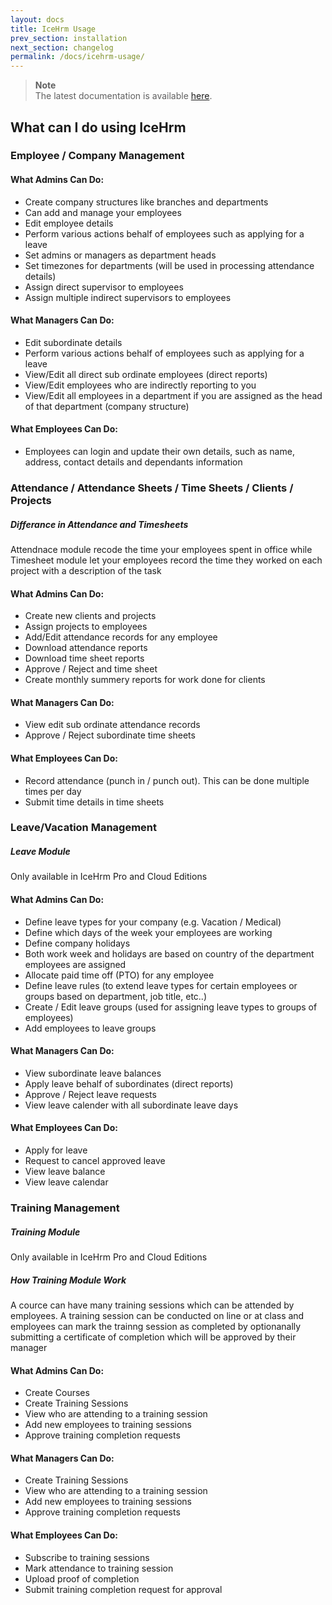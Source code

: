 ```yaml
---
layout: docs
title: IceHrm Usage
prev_section: installation
next_section: changelog
permalink: /docs/icehrm-usage/
---
```


> **Note**  
The latest documentation is available [here](https://icehrm.com/explore/docs/). 

## What can I do using IceHrm

### Employee / Company Management

#### What Admins Can Do:

- Create company structures like branches and departments
- Can add and manage your employees
- Edit employee details
- Perform various actions behalf of employees such as applying for a leave
- Set admins or managers as department heads
- Set timezones for departments (will be used in processing attendance details)
- Assign direct supervisor to employees
- Assign multiple indirect supervisors to employees

#### What Managers Can Do:

- Edit subordinate details
- Perform various actions behalf of employees such as applying for a leave
- View/Edit all direct sub ordinate employees (direct reports)
- View/Edit employees who are indirectly reporting to you
- View/Edit all employees in a department if you are assigned as the head of that department (company structure)


#### What Employees Can Do:

- Employees can login and update their own details, such as name, address, contact details and dependants information



### Attendance / Attendance Sheets / Time Sheets / Clients / Projects

<div class="note info">
  <h5>Differance in Attendance and Timesheets</h5>
  <p>Attendnace module recode the time your employees spent in office while 
  Timesheet module let your employees record the time they worked on each project with a description of the task</p>
</div>

#### What Admins Can Do:

- Create new clients and projects
- Assign projects to employees
- Add/Edit attendance records for any employee
- Download attendance reports
- Download time sheet reports
- Approve / Reject and time sheet
- Create monthly summery reports for work done for clients

#### What Managers Can Do:

- View edit sub ordinate attendance records
- Approve / Reject subordinate time sheets

#### What Employees Can Do:

- Record attendance (punch in / punch out). This can be done multiple times per day
- Submit time details in time sheets


### Leave/Vacation Management

<div class="note unreleased">
  <h5>Leave Module</h5>
  <p>Only available in IceHrm Pro and Cloud Editions</p>
</div>

#### What Admins Can Do:

- Define leave types for your company (e.g. Vacation / Medical)
- Define which days of the week your employees are working 
- Define company holidays
- Both work week and holidays are based on country of the department employees are assigned
- Allocate paid time off (PTO) for any employee
- Define leave rules (to extend leave types for certain employees or groups based on department, job title, etc..)
- Create / Edit leave groups (used for assigning leave types to groups of employees)
- Add employees to leave groups

#### What Managers Can Do:

- View subordinate leave balances
- Apply leave behalf of subordinates (direct reports)
- Approve / Reject leave requests
- View leave calender with all subordinate leave days

#### What Employees Can Do:

- Apply for leave
- Request to cancel approved leave
- View leave balance
- View leave calendar


### Training Management

<div class="note unreleased">
  <h5>Training Module</h5>
  <p>Only available in IceHrm Pro and Cloud Editions</p>
</div>

<div class="note info">
  <h5>How Training Module Work</h5>
  <p>A cource can have many training sessions which can be attended by employees. A training session can be conducted
  on line or at class and employees can mark the trainng session as completed by optionanally submitting a certificate
  of completion which will be approved by their manager</p>
</div>

#### What Admins Can Do:

- Create Courses
- Create Training Sessions
- View who are attending to a training session
- Add new employees to training sessions
- Approve training completion requests

#### What Managers Can Do:

- Create Training Sessions
- View who are attending to a training session
- Add new employees to training sessions
- Approve training completion requests

#### What Employees Can Do:

- Subscribe to training sessions
- Mark attendance to training session
- Upload proof of completion
- Submit training completion request for approval


